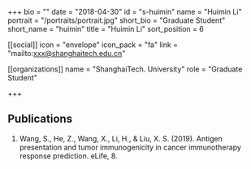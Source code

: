 +++
bio = ""
date = "2018-04-30"
id = "s-huimin"
name = "Huimin Li"
portrait = "/portraits/portrait.jpg"
short_bio = "Graduate Student"
short_name = "huimin"
title = "Huimin Li"
sort_position = 6

[[social]]
    icon = "envelope"
    icon_pack = "fa"
    link = "mailto:xxx@shanghaitech.edu.cn"

[[organizations]]
    name = "ShanghaiTech. University"
    role = "Graduate Student"

+++

## Publications

1. Wang, S., He, Z., Wang, X., Li, H., & Liu, X. S. (2019). Antigen presentation and tumor immunogenicity in cancer immunotherapy response prediction. eLife, 8.